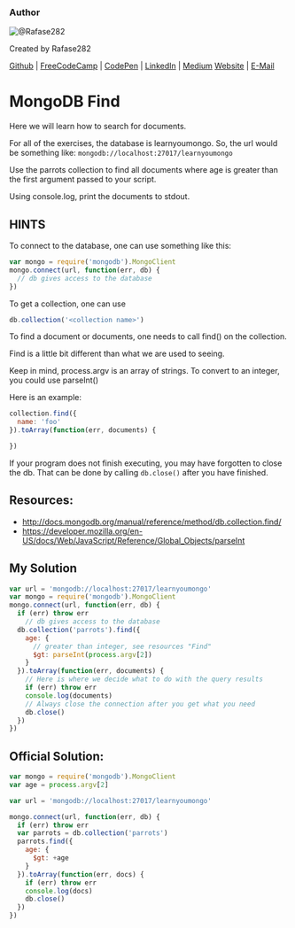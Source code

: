 ### Author

![@Rafase282](https://avatars0.githubusercontent.com/Rafase282?&s=128)

Created by Rafase282

[Github](https://github.com/Rafase282) | [FreeCodeCamp](http://www.freecodecamp.com/rafase282) | [CodePen](http://codepen.io/Rafase282/) | [LinkedIn](https://www.linkedin.com/in/rafase282) | [Medium](https://medium.com/@Rafase282) [Website](https://rafase282.github.io/) | [E-Mail](mailto:rafase282@gmail.com)

# MongoDB Find

Here we will learn how to search for documents.

For all of the exercises, the database is learnyoumongo. So, the url would be something like: `mongodb://localhost:27017/learnyoumongo`

Use the parrots collection to find all documents where age is greater than the first argument passed to your script.

Using console.log, print the documents to stdout.

## HINTS

To connect to the database, one can use something like this:

```javascript
var mongo = require('mongodb').MongoClient
mongo.connect(url, function(err, db) {
  // db gives access to the database
})
```

To get a collection, one can use

```javascript
db.collection('<collection name>')
```

To find a document or documents, one needs to call find() on the collection.

Find is a little bit different than what we are used to seeing.

Keep in mind, process.argv is an array of strings. To convert to an integer, you could use parseInt()

Here is an example:

```javascript
collection.find({
  name: 'foo'
}).toArray(function(err, documents) {

})
```

If your program does not finish executing, you may have forgotten to close the db. That can be done by calling `db.close()` after you have finished.

## Resources:

- <http://docs.mongodb.org/manual/reference/method/db.collection.find/>
- <https://developer.mozilla.org/en-US/docs/Web/JavaScript/Reference/Global_Objects/parseInt>

## My Solution

```javascript
var url = 'mongodb://localhost:27017/learnyoumongo'
var mongo = require('mongodb').MongoClient
mongo.connect(url, function(err, db) {
  if (err) throw err
    // db gives access to the database
  db.collection('parrots').find({
    age: {
      // greater than integer, see resources "Find"
      $gt: parseInt(process.argv[2])
    }
  }).toArray(function(err, documents) {
    // Here is where we decide what to do with the query results
    if (err) throw err
    console.log(documents)
    // Always close the connection after you get what you need
    db.close()
  })
})
```

## Official Solution:

```javascript
var mongo = require('mongodb').MongoClient
var age = process.argv[2]

var url = 'mongodb://localhost:27017/learnyoumongo'

mongo.connect(url, function(err, db) {
  if (err) throw err
  var parrots = db.collection('parrots')
  parrots.find({
    age: {
      $gt: +age
    }
  }).toArray(function(err, docs) {
    if (err) throw err
    console.log(docs)
    db.close()
  })
})
```
